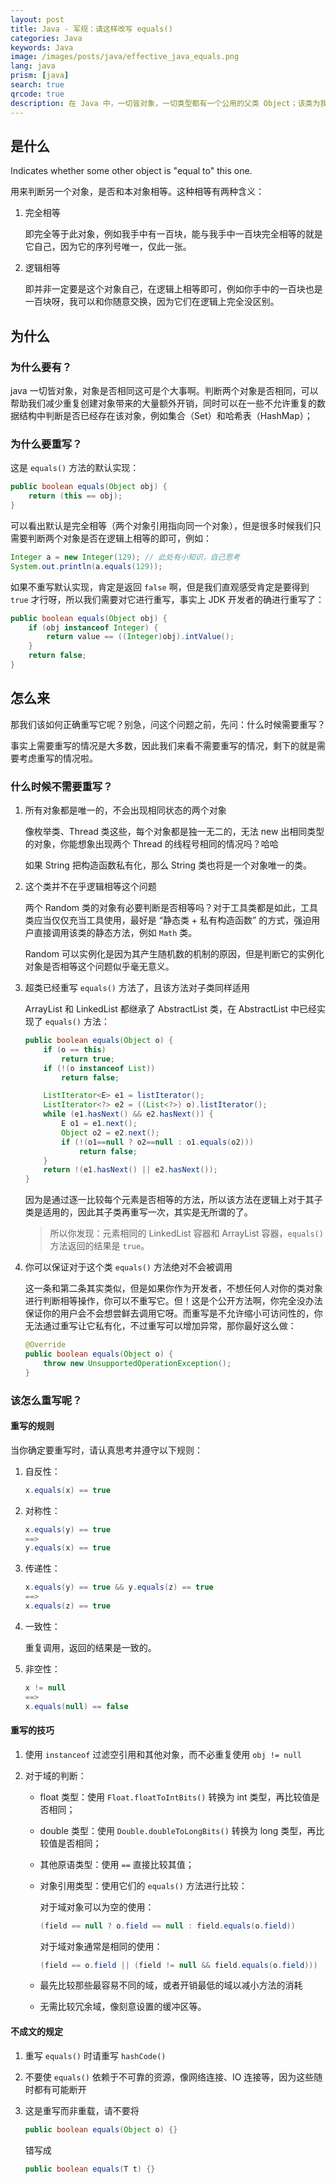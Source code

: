 ```yaml
---
layout: post
title: Java - 军规：请这样改写 equals()
categories: Java
keywords: Java
image: /images/posts/java/effective_java_equals.png
lang: java
prism: [java]
search: true
qrcode: true
description: 在 Java 中，一切皆对象，一切类型都有一个公用的父类 Object；该类为我们预留了大部分每个类都需要用到的方法，其中就包含了这一方法。
---
```


## 是什么

Indicates whether some other object is "equal to" this one.

用来判断另一个对象，是否和本对象相等。这种相等有两种含义：

1. 完全相等

    即完全等于此对象，例如我手中有一百块，能与我手中一百块完全相等的就是它自己，因为它的序列号唯一，仅此一张。

2. 逻辑相等

    即并非一定要是这个对象自己，在逻辑上相等即可，例如你手中的一百块也是一百块呀，我可以和你随意交换，因为它们在逻辑上完全没区别。

## 为什么

### 为什么要有？

java 一切皆对象，对象是否相同这可是个大事啊。判断两个对象是否相同，可以帮助我们减少重复创建对象带来的大量额外开销，同时可以在一些不允许重复的数据结构中判断是否已经存在该对象，例如集合（Set）和哈希表（HashMap）；

### 为什么要重写？

这是 `equals()` 方法的默认实现：

```java
public boolean equals(Object obj) {
    return (this == obj);
}
```

可以看出默认是完全相等（两个对象引用指向同一个对象），但是很多时候我们只需要判断两个对象是否在逻辑上相等的即可，例如：

```java
Integer a = new Integer(129); // 此处有小知识，自己思考
System.out.println(a.equals(129));
```

如果不重写默认实现，肯定是返回 `false` 啊，但是我们直观感受肯定是要得到 `true` 才行呀，所以我们需要对它进行重写，事实上 JDK 开发者的确进行重写了：

```java
public boolean equals(Object obj) {
    if (obj instanceof Integer) {
        return value == ((Integer)obj).intValue();
    }
    return false;
}
```

## 怎么来

那我们该如何正确重写它呢？别急，问这个问题之前，先问：什么时候需要重写？

事实上需要重写的情况是大多数，因此我们来看不需要重写的情况，剩下的就是需要考虑重写的情况啦。

### 什么时候不需要重写？

1. 所有对象都是唯一的，不会出现相同状态的两个对象

    像枚举类、Thread 类这些，每个对象都是独一无二的，无法 new 出相同类型的对象，你能想象出现两个 Thread 的线程号相同的情况吗？哈哈

    如果 String 把构造函数私有化，那么 String 类也将是一个对象唯一的类。

2. 这个类并不在乎逻辑相等这个问题

    两个 Random 类的对象有必要判断是否相等吗？对于工具类都是如此，工具类应当仅仅充当工具使用，最好是 “静态类 + 私有构造函数” 的方式，强迫用户直接调用该类的静态方法，例如 `Math` 类。

    Random 可以实例化是因为其产生随机数的机制的原因，但是判断它的实例化对象是否相等这个问题似乎毫无意义。

3. 超类已经重写 `equals()` 方法了，且该方法对子类同样适用

    ArrayList 和 LinkedList 都继承了 AbstractList 类，在 AbstractList 中已经实现了 `equals()` 方法：

    ```java
    public boolean equals(Object o) {
        if (o == this)
            return true;
        if (!(o instanceof List))
            return false;

        ListIterator<E> e1 = listIterator();
        ListIterator<?> e2 = ((List<?>) o).listIterator();
        while (e1.hasNext() && e2.hasNext()) {
            E o1 = e1.next();
            Object o2 = e2.next();
            if (!(o1==null ? o2==null : o1.equals(o2)))
                return false;
        }
        return !(e1.hasNext() || e2.hasNext());
    }
    ```

    因为是通过逐一比较每个元素是否相等的方法，所以该方法在逻辑上对于其子类是适用的，因此其子类再重写一次，其实是无所谓的了。

    > 所以你发现：元素相同的 LinkedList 容器和 ArrayList 容器，`equals()` 方法返回的结果是 `true`。

4. 你可以保证对于这个类 `equals()` 方法绝对不会被调用

    这一条和第二条其实类似，但是如果你作为开发者，不想任何人对你的类对象进行判断相等操作，你可以不重写它。但！这是个公开方法啊，你完全没办法保证你的用户会不会想尝鲜去调用它呀。而重写是不允许缩小可访问性的，你无法通过重写让它私有化，不过重写可以增加异常，那你最好这么做：

    ```java
    @Override
    public boolean equals(Object o) {
        throw new UnsupportedOperationException();
    }
    ```

### 该怎么重写呢？

#### 重写的规则

当你确定要重写时，请认真思考并遵守以下规则：

1. 自反性：

    ```java
    x.equals(x) == true
    ```

2. 对称性：

    ```java
    x.equals(y) == true
    ==>
    y.equals(x) == true
    ```

3. 传递性：

    ```java
    x.equals(y) == true && y.equals(z) == true
    ==>
    x.equals(z) == true
    ```

4. 一致性：

    重复调用，返回的结果是一致的。

5. 非空性：

    ```java
    x != null
    ==>
    x.equals(null) == false
    ```

#### 重写的技巧

1. 使用 `instanceof` 过滤空引用和其他对象，而不必重复使用 `obj != null`

2. 对于域的判断：

    * float 类型：使用 `Float.floatToIntBits()` 转换为 int 类型，再比较值是否相同；
    * double 类型：使用 `Double.doubleToLongBits()` 转换为 long 类型，再比较值是否相同；
    * 其他原语类型：使用 `==` 直接比较其值；
    * 对象引用类型：使用它们的 `equals()` 方法进行比较：

        对于域对象可以为空的使用：

        ```java
        (field == null ? o.field == null : field.equals(o.field))
        ```

        对于域对象通常是相同的使用：

        ```java
        (field == o.field || (field != null && field.equals(o.field)))
        ```

    * 最先比较那些最容易不同的域，或者开销最低的域以减小方法的消耗

    * 无需比较冗余域，像刻意设置的缓冲区等。

#### 不成文的规定

1. 重写 `equals()` 时请重写 `hashCode()`

2. 不要使 `equals()` 依赖于不可靠的资源，像网络连接、IO 连接等，因为这些随时都有可能断开

3. 这是重写而非重载，请不要将 

    ```java
    public boolean equals(Object o) {}
    ```

    错写成

    ```java
    public boolean equals(T t) {}
    ```